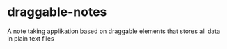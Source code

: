 # draggable-notes
A note taking applikation based on draggable elements that stores all data in plain text files
